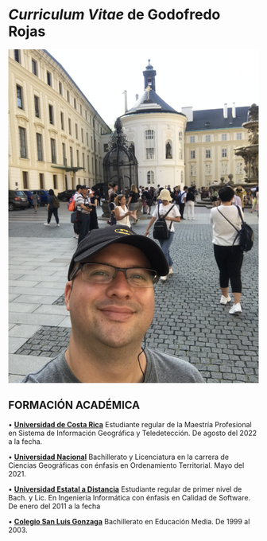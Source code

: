 # *Curriculum Vitae* de Godofredo Rojas

![](GRM.JPG)

## FORMACIÓN ACADÉMICA
•	[**Universidad de Costa Rica**](https://www.ucr.ac.cr)
Estudiante regular de la Maestría Profesional en Sistema de Información Geográfica y Teledetección.
De agosto del 2022 a la fecha.

•	[**Universidad Nacional**](https://www.una.ac.cr)
Bachillerato y Licenciatura en la carrera de Ciencias Geográficas con énfasis en Ordenamiento Territorial. Mayo del 2021. 

•	[**Universidad Estatal a Distancia**](https://www.uned.ac.cr)
Estudiante regular de primer nivel de Bach. y Lic. En Ingeniería Informática con énfasis en Calidad de Software.
De enero del 2011 a la fecha

•	[**Colegio San Luis Gonzaga**](https://colegiodesanluisgonzaga.ed.cr)
Bachillerato en Educación Media.
De 1999 al 2003.
